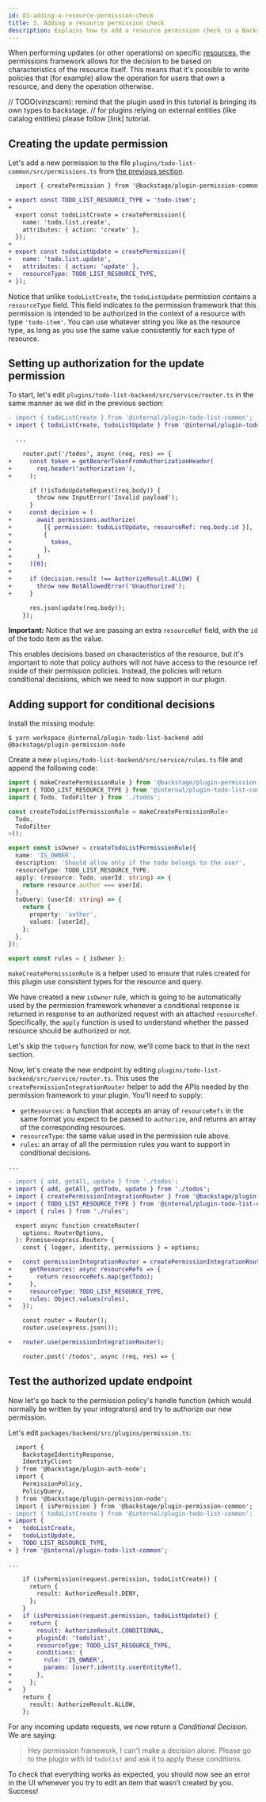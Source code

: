 ```yaml
---
id: 03-adding-a-resource-permission-check
title: 3. Adding a resource permission check
description: Explains how to add a resource permission check to a Backstage plugin
---
```


When performing updates (or other operations) on specific [resources](../concepts.md#resources-and-rules), the permissions framework allows for the decision to be based on characteristics of the resource itself. This means that it's possible to write policies that (for example) allow the operation for users that own a resource, and deny the operation otherwise.

// TODO(vinzscam): remind that the plugin used in this tutorial is bringing its own types to backstage.
// for plugins relying on external entities (like catalog entities) please follow [link] tutorial.

## Creating the update permission

Let's add a new permission to the file `plugins/todo-list-common/src/permissions.ts` from [the previous section](./02-adding-a-basic-permission-check.md).

```diff
  import { createPermission } from '@backstage/plugin-permission-common';

+ export const TODO_LIST_RESOURCE_TYPE = 'todo-item';
+
  export const todoListCreate = createPermission({
    name: 'todo.list.create',
    attributes: { action: 'create' },
  });
+
+ export const todoListUpdate = createPermission({
+   name: 'todo.list.update',
+   attributes: { action: 'update' },
+   resourceType: TODO_LIST_RESOURCE_TYPE,
+ });
```

Notice that unlike `todoListCreate`, the `todoListUpdate` permission contains a `resourceType` field. This field indicates to the permission framework that this permission is intended to be authorized in the context of a resource with type `'todo-item'`. You can use whatever string you like as the resource type, as long as you use the same value consistently for each type of resource.

## Setting up authorization for the update permission

To start, let's edit `plugins/todo-list-backend/src/service/router.ts` in the same manner as we did in the previous section:

```diff
- import { todoListCreate } from '@internal/plugin-todo-list-common';
+ import { todoListCreate, todoListUpdate } from '@internal/plugin-todo-list-common';

  ...

    router.put('/todos', async (req, res) => {
+     const token = getBearerTokenFromAuthorizationHeader(
+       req.header('authorization'),
+     );

      if (!isTodoUpdateRequest(req.body)) {
        throw new InputError('Invalid payload');
      }
+     const decision = (
+       await permissions.authorize(
+         [{ permission: todoListUpdate, resourceRef: req.body.id }],
+         {
+           token,
+         },
+       )
+     )[0];
+
+     if (decision.result !== AuthorizeResult.ALLOW) {
+       throw new NotAllowedError('Unauthorized');
+     }

      res.json(update(req.body));
    });
```

**Important:** Notice that we are passing an extra `resourceRef` field, with the `id` of the todo item as the value.

This enables decisions based on characteristics of the resource, but it's important to note that policy authors will not have access to the resource ref inside of their permission policies. Instead, the policies will return conditional decisions, which we need to now support in our plugin.

## Adding support for conditional decisions

Install the missing module:

```
$ yarn workspace @internal/plugin-todo-list-backend add @backstage/plugin-permission-node
```

Create a new `plugins/todo-list-backend/src/service/rules.ts` file and append the following code:

```typescript
import { makeCreatePermissionRule } from '@backstage/plugin-permission-node';
import { TODO_LIST_RESOURCE_TYPE } from '@internal/plugin-todo-list-common';
import { Todo, TodoFilter } from './todos';

const createTodoListPermissionRule = makeCreatePermissionRule<
  Todo,
  TodoFilter
>();

export const isOwner = createTodoListPermissionRule({
  name: 'IS_OWNER',
  description: 'Should allow only if the todo belongs to the user',
  resourceType: TODO_LIST_RESOURCE_TYPE,
  apply: (resource: Todo, userId: string) => {
    return resource.author === userId;
  },
  toQuery: (userId: string) => {
    return {
      property: 'author',
      values: [userId],
    };
  },
});

export const rules = { isOwner };
```

`makeCreatePermissionRule` is a helper used to ensure that rules created for this plugin use consistent types for the resource and query.

We have created a new `isOwner` rule, which is going to be automatically used by the permission framework whenever a conditional response is returned in response to an authorized request with an attached `resourceRef`.
Specifically, the `apply` function is used to understand whether the passed resource should be authorized or not.

Let's skip the `toQuery` function for now, we'll come back to that in the next section.

Now, let's create the new endpoint by editing `plugins/todo-list-backend/src/service/router.ts`. This uses the `createPermissionIntegrationRouter` helper to add the APIs needed by the permission framework to your plugin. You'll need to supply:

- `getResources`: a function that accepts an array of `resourceRefs` in the same format you expect to be passed to `authorize`, and returns an array of the corresponding resources.
- `resourceType`: the same value used in the permission rule above.
- `rules`: an array of all the permission rules you want to support in conditional decisions.

```diff
...

- import { add, getAll, update } from './todos';
+ import { add, getAll, getTodo, update } from './todos';
+ import { createPermissionIntegrationRouter } from '@backstage/plugin-permission-node';
+ import { TODO_LIST_RESOURCE_TYPE } from '@internal/plugin-todo-list-common';
+ import { rules } from './rules';

  export async function createRouter(
    options: RouterOptions,
  ): Promise<express.Router> {
    const { logger, identity, permissions } = options;

+   const permissionIntegrationRouter = createPermissionIntegrationRouter({
+     getResources: async resourceRefs => {
+       return resourceRefs.map(getTodo);
+     },
+     resourceType: TODO_LIST_RESOURCE_TYPE,
+     rules: Object.values(rules),
+   });

    const router = Router();
    router.use(express.json());

+   router.use(permissionIntegrationRouter);

    router.post('/todos', async (req, res) => {
```

## Test the authorized update endpoint

Now let's go back to the permission policy's handle function (which would normally be written by your integrators) and try to authorize our new permission.

Let's edit `packages/backend/src/plugins/permission.ts`:

```diff
  import {
    BackstageIdentityResponse,
    IdentityClient
  } from '@backstage/plugin-auth-node';
  import {
    PermissionPolicy,
    PolicyQuery,
  } from '@backstage/plugin-permission-node';
  import { isPermission } from '@backstage/plugin-permission-common';
- import { todoListCreate } from '@internal/plugin-todo-list-common';
+ import {
+   todoListCreate,
+   todoListUpdate,
+   TODO_LIST_RESOURCE_TYPE,
+ } from '@internal/plugin-todo-list-common';

...

    if (isPermission(request.permission, todoListCreate)) {
      return {
        result: AuthorizeResult.DENY,
      };
    }
+   if (isPermission(request.permission, todoListUpdate)) {
+     return {
+       result: AuthorizeResult.CONDITIONAL,
+       pluginId: 'todolist',
+       resourceType: TODO_LIST_RESOURCE_TYPE,
+       conditions: {
+         rule: 'IS_OWNER',
+         params: [user?.identity.userEntityRef],
+       },
+     };
+   }
    return {
      result: AuthorizeResult.ALLOW,
    };
```

For any incoming update requests, we now return a _Conditional Decision_. We are saying:

> Hey permission framework, I can't make a decision alone. Please go to the plugin with id `todolist` and ask it to apply these conditions.

To check that everything works as expected, you should now see an error in the UI whenever you try to edit an item that wasn’t created by you. Success!
